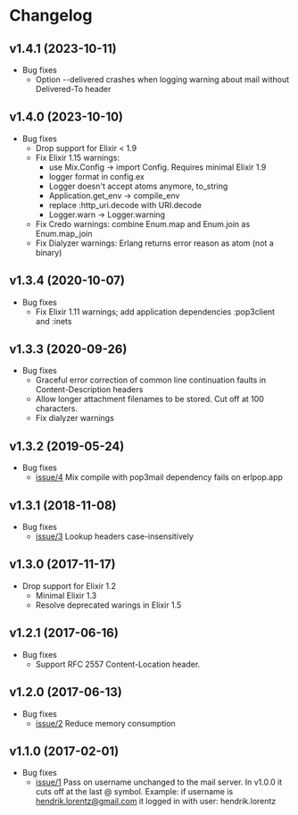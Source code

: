 # Changelog

## v1.4.1 (2023-10-11)
* Bug fixes
  * Option --delivered crashes when logging warning about mail without Delivered-To header

## v1.4.0 (2023-10-10)

* Bug fixes
  * Drop support for Elixir < 1.9
  * Fix Elixir 1.15 warnings: 
    * use Mix.Config -> import Config. Requires minimal Elixir 1.9
    * logger format in config.ex
    * Logger doesn't accept atoms anymore, to_string
    * Application.get_env -> compile_env
    * replace :http_uri.decode with URI.decode
    * Logger.warn -> Logger.warning
  * Fix Credo warnings: combine Enum.map and Enum.join as Enum.map_join
  * Fix Dialyzer warnings: Erlang returns error reason as atom (not a binary) 

## v1.3.4 (2020-10-07)

* Bug fixes
  * Fix Elixir 1.11 warnings; add application dependencies :pop3client and :inets

## v1.3.3 (2020-09-26)

* Bug fixes
  * Graceful error correction of common line continuation faults in Content-Description headers
  * Allow longer attachment filenames to be stored. Cut off at 100 characters.
  * Fix dialyzer warnings

## v1.3.2 (2019-05-24)

* Bug fixes
  * [issue/4](https://github.com/nico-amsterdam/pop3mail/issues/4) Mix compile with pop3mail dependency fails on erlpop.app

## v1.3.1 (2018-11-08)

* Bug fixes
  * [issue/3](https://github.com/nico-amsterdam/pop3mail/issues/3) Lookup headers case-insensitively

## v1.3.0 (2017-11-17)

* Drop support for Elixir 1.2
  * Minimal Elixir 1.3
  * Resolve deprecated warings in Elixir 1.5

## v1.2.1 (2017-06-16)

* Bug fixes
  * Support RFC 2557 Content-Location header.

## v1.2.0 (2017-06-13)

* Bug fixes
  * [issue/2](https://github.com/nico-amsterdam/pop3mail/issues/2) Reduce memory consumption

## v1.1.0 (2017-02-01)

* Bug fixes
  * [issue/1](https://github.com/nico-amsterdam/pop3mail/issues/1) Pass on username unchanged to the mail server. In v1.0.0 it cuts off at the last @ symbol. Example: if username is hendrik.lorentz@gmail.com it logged in with user: hendrik.lorentz
